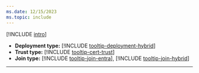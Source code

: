 ```yaml
---
ms.date: 12/15/2023
ms.topic: include
---
```


[!INCLUDE [intro](intro.md)]
- **Deployment type:** [!INCLUDE [tooltip-deployment-hybrid](tooltip-deployment-hybrid.md)]
- **Trust type:** [!INCLUDE [tooltip-cert-trust](tooltip-trust-cert.md)]
- **Join type:** [!INCLUDE [tooltip-join-entra](tooltip-join-entra.md)], [!INCLUDE [tooltip-join-hybrid](tooltip-join-hybrid.md)]
---